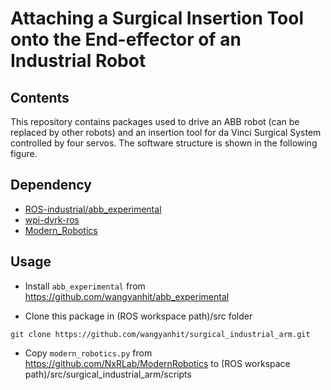 # Attaching a Surgical Insertion Tool onto the End-effector of an Industrial Robot

## Contents

This repository contains packages used to drive an ABB robot (can be replaced by other robots) and an insertion tool for da Vinci Surgical System controlled by four servos. The software structure is shown in the following figure.

## Dependency 
* [ROS-industrial/abb_experimental]
* [wpi-dvrk-ros]
* [Modern_Robotics]


## Usage
* Install ```abb_experimental``` from <https://github.com/wangyanhit/abb_experimental>

* Clone this package in (ROS workspace path)/src folder
```
git clone https://github.com/wangyanhit/surgical_industrial_arm.git
```

* Copy ```modern_robotics.py``` from <https://github.com/NxRLab/ModernRobotics> to (ROS workspace path)/src/surgical_industrial_arm/scripts


[Modern_Robotics]: http://hades.mech.northwestern.edu/index.php/Modern_Robotics
[wpi-dvrk-ros]: https://github.com/WPI-AIM/dvrk_env
[ROS-industrial/abb_experimental]: https://github.com/ros-industrial/abb_experimental